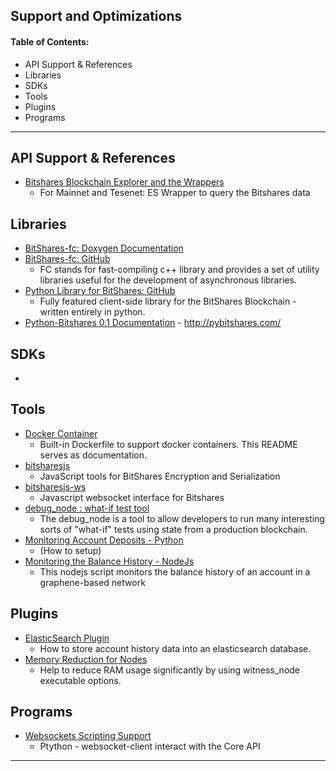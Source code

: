 ## Support and Optimizations

#### Table of Contents:
- API Support & References
- Libraries
- SDKs
- Tools
- Plugins
- Programs

***

## API Support & References

- [Bitshares Blockchain Explorer and the Wrappers](../forge/api_support/explorer-wrappers.md#bitshares-blockchain-explorer-and-the-apis)
  - For Mainnet and Tesenet: ES Wrapper to query the Bitshares data

## Libraries
- [BitShares-fc: Doxygen Documentation](http://open-explorer.io/doxygen/fc/)
- [BitShares-fc: GitHub](https://github.com/bitshares/bitshares-fc#fc)
  - FC stands for fast-compiling c++ library and provides a set of utility libraries useful for the development of asynchronous libraries. 
- [Python Library for BitShares: GitHub](https://github.com/bitshares/python-bitshares#python-library-for-bitshares)
  - Fully featured client-side library for the BitShares Blockchain - written entirely in python. 
- [Python-Bitshares 0.1 Documentation](http://docs.pybitshares.com/) - http://pybitshares.com/

 
## SDKs
- 

## Tools

- [Docker Container](https://github.com/bitshares/bitshares-core/blob/master/README-docker.md)
  -  Built-in Dockerfile to support docker containers. This README serves as documentation.
- [bitsharesjs](https://github.com/bitshares/bitsharesjs#bitsharesjs-bitsharesjs)
  - JavaScript tools for BitShares Encryption and Serialization
- [bitsharesjs-ws](https://github.com/bitshares/bitsharesjs-ws#bitshares-websocket-interface-bitsharesjs-ws)
  - Javascript websocket interface for Bitshares 
- [debug_node : what-if test tool](../forge/sdk_tools/debug_node_whatif_test.md#debug_node--what-if-test-tool)
  - The debug_node is a tool to allow developers to run many interesting sorts of "what-if" tests using state from a production blockchain. 
- [Monitoring Account Deposits - Python](../forge/sdk_tools/monitoring_python.md#monitoring-account-deposits---python)
  - (How to setup)
- [Monitoring the Balance History - NodeJs](../forge/sdk_tools/monitoring_nodejs.md#monitoring-the-balance-history---nodejs)
  - This nodejs script monitors the balance history of an account in a graphene-based network
 


## Plugins

- [ElasticSearch Plugin](../forge/plugins/elastic_search_plugin.md#elasticsearch-plugin)
  - How to store account history data into an elasticsearch database.
- [Memory Reduction for Nodes](../forge/plugins/nodes_memory_reduction.md#memory-reduction-for-nodes)
  - Help to reduce RAM usage significantly by using witness_node executable options.

## Programs

- [Websockets Scripting Support](../forge/program_libraries/websocket_scripting_support.md#websockets-scripting-support)
  - Ptython - websocket-client interact with the Core API





***


